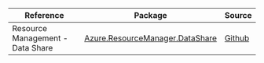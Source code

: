 | Reference | Package | Source |
|---|---|---|
|Resource Management - Data Share|[Azure.ResourceManager.DataShare](https://www.nuget.org/packages/Azure.ResourceManager.DataShare)|[Github](https://github.com/Azure/azure-sdk-for-net/blob/main/sdk/datashare/Azure.ResourceManager.DataShare)|
